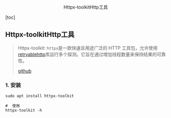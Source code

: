 <center>Httpx-toolkitHttp工具</center>







[toc]











## Httpx-toolkitHttp工具

> Httpx-toolkit: `httpx`是一款快速且用途广泛的 HTTP 工具包，允许使用[retryablehttp](https://github.com/projectdiscovery/retryablehttp-go)库运行多个探测。它旨在通过增加线程数量来保持结果的可靠性。
>
> [github](https://github.com/projectdiscovery/httpx)







### 1. 安装

```shell
sudo apt install httpx-toolkit

#  使用
httpx-toolkit -h
```

